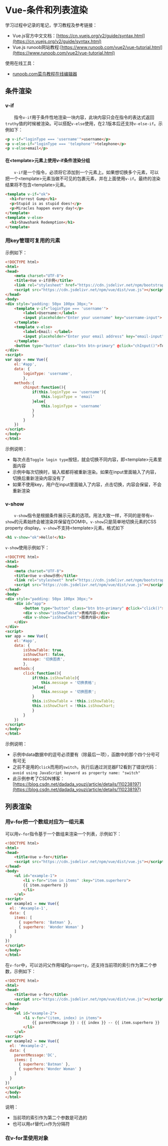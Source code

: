 # Vue-条件和列表渲染
学习过程中记录的笔记，学习教程及参考链接：
- Vue.js官方中文文档：[https://cn.vuejs.org/v2/guide/syntax.html](https://cn.vuejs.org/v2/guide/syntax.html)
- Vue.js runoob网站教程:[https://www.runoob.com/vue2/vue-tutorial.html](https://www.runoob.com/vue2/vue-tutorial.html)

使用在线工具：
- [runoob.com菜鸟教程在线编辑器](https://www.runoob.com/try/try.php?filename=vue2-hw)

## 条件渲染
### v-if
&#8195;&#8195;指令`v-if`用于条件性地渲染一块内容，此块内容只会在指令的表达式返回`truthy`值的时候被渲染。可以搭配`v-else`使用，在2.1版本后还支持`v-else-if`。示例如下：
```html
<p v-if="loginType === 'username'">username</p>
<p v-else-if="loginType === 'telephone'">telephone</p>
<p v-else>email</p>
```
#### 在&#60;template>元素上使用v-if条件渲染分组
&#8195;&#8195;`v-if`是一个指令，必须将它添加到一个元素上。如果想切换多个元素，可以把一个&#60;template>元素当做不可见的包裹元素，并在上面使用`v-if`。最终的渲染结果将不包含&#60;template>元素。
```html
<template v-if="ok">
  <h1>Forrest Gump</h1>
  <p>Stupid is as stupid does!</p>
  <p>Miracles happen every day!</p>
</template>
<template v-else>
  <h1>Shawshank Redemption</h1>
</template>
```
### 用key管理可复用的元素
示例如下：
```html
<!DOCTYPE html>
<html>
<head>
    <meta charset="UTF-8">
    <title>Vue v-if示例</title>
    <link rel="stylesheet" href="https://cdn.jsdelivr.net/npm/bootstrap@3.3.7/dist/css/bootstrap.min.css">
    <script src="https://cdn.jsdelivr.net/npm/vue/dist/vue.js"></script>
</head>
<body>
<div style="padding: 50px 100px 30px;">
    <template v-if="loginType === 'username'">
        <label>Username:</label>
        <input placeholder="Enter your username" key="username-input">
    </template>
    <template v-else>
        <label>Email: </label>
        <input placeholder="Enter your email address" key="email-input">
    </template>
    <button type="button" class="btn btn-primary" @click="chInput()">Toggle login type</button>
</div>
<script>
var app = new Vue({
    el:'#app',
    data: {
        loginType: 'username',
        },
    methods:{
        chinput:function(){
            if(this.loginType == 'username'){
                this.loginType = 'email'
            }else{
                this.loginType = 'username'
            }
            }
        }
    })
</script>
</body>
</html>
```
示例说明：
- 每次点击`Toggle login type`按钮，就会切换不同内容，即&#60;template>元素里面内容
- 示例中每次切换时，输入框都将被重新渲染。如果在input里面输入了内容，切换后重新渲染内容没有了
- 如果不使用key，用户在input里面输入了内容，点击切换，内容会保留，不会重新渲染

### v-show
&#8195;&#8195;`v-show`指令是根据条件展示元素的选项。用法大致一样，不同的是带有`v-show`的元素始终会被渲染并保留在DOM中。`v-show`只是简单地切换元素的CSS property display。`v-show`不支持&#60;template>元素。格式如下
```html
<h1 v-show="ok">Hello!</h1>
```
`v-show`使用示例如下：
```html
<!DOCTYPE html>
<html>
<head>
    <meta charset="UTF-8">
    <title>Vue v-show示例</title>
    <link rel="stylesheet" href="https://cdn.jsdelivr.net/npm/bootstrap@3.3.7/dist/css/bootstrap.min.css">
    <script src="https://cdn.jsdelivr.net/npm/vue/dist/vue.js"></script>
</head>
<body>
<div style="padding: 50px 100px 30px;">
    <div id="app">
        <button type="button" class="btn btn-primary" @click="click()">{{ message }}</button>
        <div v-show="isShowTable">表格内容</div>
        <div v-show="isShowChart">图表内容</div>
    </div>  
</div>
<script>
var app = new Vue({
    el:'#app',
    data: {
        isShowTable: true,
        isShowChart: false,
        message: '切换图表',
        },
    methods:{
        click:function(){
            if(this.isShowTable){
                this.message = '切换表格';
            }else{
                this.message = '切换图表';
            }
            this.isShowTable = !this.isShowTable;
            this.isShowChart = !this.isShowChart;
            }
        }
    })
</script>
</body>
</html>
```
示例说明：
- 示例中data数据中的逗号必须要有（除最后一项），函数中的那个四个分号可有可无
- 之前不是用的`click`而用的`switch`，执行后通过浏览器F12看到了错误代码：`avoid using JavaScript keyword as property name: "switch"`
- 此示例参考了CSDN博客：[https://blog.csdn.net/dadada_youzi/article/details/110238197](https://blog.csdn.net/dadada_youzi/article/details/110238197)

## 列表渲染
### 用v-for把一个数组对应为一组元素
可以用`v-for`指令基于一个数组来渲染一个列表，示例如下：
```html
<!DOCTYPE html>
<html>
<head>
    <title>Vue v-for</title>
    <script src="https://cdn.jsdelivr.net/npm/vue/dist/vue.js"></script>
</head>
<body>
    <ul id="example-1">
        <li v-for="item in items" :key="item.superhero">
        {{ item.superhero }}
        </li>
    </ul>
<script>
var example1 = new Vue({
  el: '#example-1',
  data: {
    items: [
      { superhero: 'Batman' },
      { superhero: 'Wonder Woman' }
    ]
  }
})
</script>
</body>
</html>
```
在`v-for`中，可以访问父作用域的`property`，还支持当前项的索引作为第二个参数，示例如下：
```html
<!DOCTYPE html>
<html>
<head>
    <title>Vue v-for</title>
    <script src="https://cdn.jsdelivr.net/npm/vue/dist/vue.js"></script>
</head>
<body>
    <ul id="example-2">
        <li v-for="(item, index) in items">
            {{ parentMessage }} : {{ index }} -- {{ item.superhero }}
        </li>
    </ul>
<script>
var example2 = new Vue({
  el: '#example-2',
  data: {
	parentMessage:'DC',
    items: [
      { superhero:'Batman' },
      { superhero:'Wonder Woman' }
    ]
  }
})
</script>
</body>
</html>
```
说明：
- 当前项的索引作为第二个参数是可选的
- 也可以用`of`替代`in`作为分隔符

### 在v-for里使用对象

